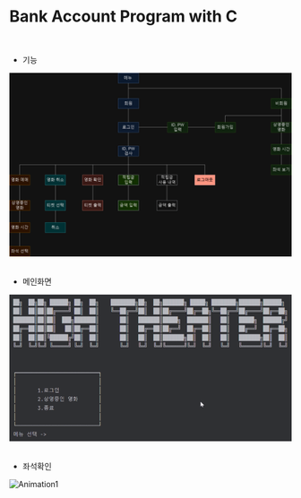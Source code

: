 # Bank Account Program with C
<br>

+ 기능
<img width="600" alt="image" src="https://github.com/cysim506/CinemaProject/blob/main/block.png">
<br>
<br>

+ 메인화면
<img width="600" alt="image" src="https://github.com/cysim506/CinemaProject/blob/main/main.png">  
<br>
<br>

+ 좌석확인


![Animation1](https://github.com/cysim506/CinemaProject/blob/main/Animation1.gif)
<br>
<br>
<br>
